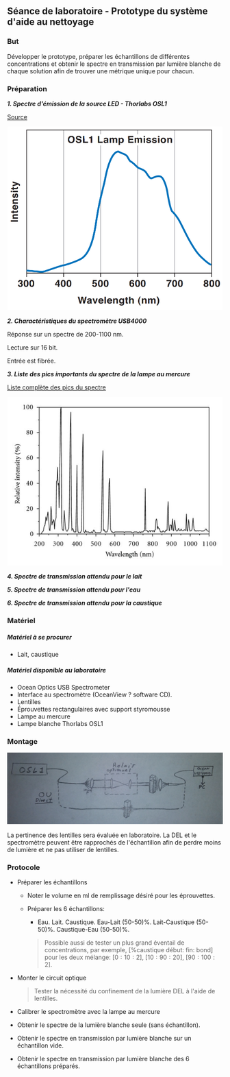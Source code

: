 ## Séance de laboratoire - Prototype du système d'aide au nettoyage

### But

Développer le prototype, préparer les échantillons de différentes concentrations et obtenir le spectre en transmission par lumière blanche de chaque solution afin de trouver une métrique unique pour chacun.



### Préparation

***1. Spectre d'émission de la source LED - Thorlabs OSL1***

[Source](https://www.thorlabs.com/catalogpages/V21/1366.PDF)

![](OSLemission.png)

***2. Charactéristiques du spectromètre USB4000***

Réponse sur un spectre de 200-1100 nm.

Lecture sur 16 bit.

Entrée est fibrée.



***3. Liste des pics importants du spectre de la lampe au mercure***

[Liste complète des pics du spectre](http://njsas.org/projects/atoms/spectral_lines/1/mercury_nist.html)

![](mercurySpectrum.png)

***4. Spectre de transmission attendu pour le lait***



***5. Spectre de transmission attendu pour l'eau***



***6. Spectre de transmission attendu pour la caustique***



### Matériel

##### Matériel à se procurer

- Lait, caustique

##### Matériel disponible au laboratoire

- Ocean Optics USB Spectrometer
- Interface au spectromètre (OceanView ? software CD). 
- Lentilles
- Éprouvettes rectangulaires avec support styromousse
- Lampe au mercure
- Lampe blanche Thorlabs OSL1



### Montage

![Schéma du montage possible](montageNew.jpg)

La pertinence des lentilles sera évaluée en laboratoire. La DEL et le spectromètre peuvent être rapprochés de l'échantillon afin de perdre moins de lumière et ne pas utiliser de lentilles. 



### Protocole

- Préparer les échantillons

  - Noter le volume en ml de remplissage désiré pour les éprouvettes.

  - Préparer les 6 échantillons:

    - Eau. Lait. Caustique. Eau-Lait (50-50)%. Lait-Caustique (50-50)%. Caustique-Eau (50-50)%.

    > Possible aussi de tester un plus grand éventail de concentrations, par exemple, [%caustique début: fin: bond] pour les deux mélange: $[0:10:2]$, $[10:90:20]$, $[90: 100 :2]$. 

- Monter le circuit optique

  > Tester la nécessité du confinement de la lumière DEL à l'aide de lentilles.

- Calibrer le spectromètre avec la lampe au mercure

- Obtenir le spectre de la lumière blanche seule (sans échantillon).

- Obtenir le spectre en transmission par lumière blanche sur un échantillon vide.

- Obtenir le spectre en transmission par lumière blanche des 6 échantillons préparés.

